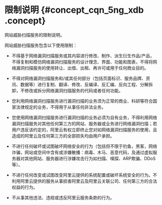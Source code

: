 # 限制说明 {#concept_cqn_5ng_xdb .concept}

网站威胁扫描服务的限制说明。

网站威胁扫描服务包含以下使用限制：

-   不得基于网络漏洞扫描服务或其内容进行修改、制作、派生衍生作品/产品，不得复制和模仿网络漏洞扫描服务的设计理念、界面、功能和图表，不得将网络漏洞扫描服务的使用转让、出借、出租、再许可或用于任何商业目的。

-   不得对网络漏洞扫描服务和/或其任何部分（包括页面标识、服务品牌、资讯、数据等）进行复制、翻译、修改、反编译、反汇编、反向工程、分解拆卸，不修改或拆分网络漏洞扫描服务的代码或者任何功能。

-   您利用网络漏洞扫描服务进行漏洞扫描的业务须为正常的商业、科研等符合国家法律规定的业务，不得用于从事任何非法业务。

-   您使用网络漏洞扫描服务进行漏洞扫描的业务必须为自有业务，不得利用网络漏洞扫描服务对其他任何第三方的网站、服务器或业务进行网络漏洞扫描；若用户违反该约定的，阿里云有权立即终止您对如网络漏洞扫描服务的使用，且造成的阿里云及任何第三方的全部损失均由用户承担。

-   不进行任何破坏或试图破坏网络安全的行为（包括但不限于钓鱼，黑客，网络诈骗，网站或空间中含有或涉嫌散播：病毒、木马、恶意代码，及通过虚拟服务器对其他网站、服务器进行涉嫌攻击行为如扫描、嗅探、ARP欺骗、DDoS等）。

-   不进行任何改变或试图改变阿里云提供的系统配置或破坏系统安全的行为。不利用阿里云提供的服务从事损害阿里云及阿里云关联公司、任何第三方的合法权益的行为。

-   不从事其他违法、违规或违反阿里云服务条款的行为。


